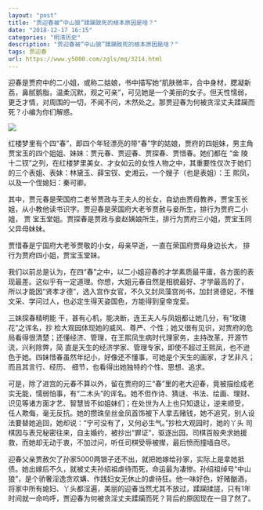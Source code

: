 ```yaml
---
layout: "post"
title: "贾迎春被“中山狼”蹂躏致死的根本原因是啥？"
date: "2018-12-17 16:15"
categories: "明清历史"
description: "贾迎春被“中山狼”蹂躏致死的根本原因是啥？"
tags: 贾迎春
url: https://www.y5000.com/zgls/mq/3214.html
---
```






迎春是贾府中的二小姐，或称二姑娘，书中描写她“肌肤微丰，合中身材，腮凝新荔，鼻腻鹅脂，温柔沉默，观之可亲”，可见她是一个美丽的女子。但天性懦弱，更乏才情，对周围的一切，不闻不问，木然处之。那贾迎春为何被贪淫丈夫蹂躏而死？小编为你们解惑。

![](https://img.y5000.com/uploads/allimg/160923/6-160923142439295.jpg)

红楼梦里有个四“春”，即四个年轻漂亮的带“春”字的姑娘，贾府的四姐妹，男主角贾宝玉的四个姐姐、妹妹：贾元春、贾迎春、贾探春、贾惜春。她们都在 “金
陵十二钗”之列，在红楼梦里美女、才女如云的女性人物之中，其重要性仅次于她们的三个表姐、表妹：林黛玉、薛宝钗、史湘云，一个嫂子（也是表姐）：王
熙凤，以及一个侄媳妇：秦可卿。

其中，贾元春是荣国府二老爷贾政与王夫人的长女，自幼由贾母教养，贾宝玉长姐，从小教他读书识字。贾迎春是荣国府大老爷贾赦与妾所生，排行为贾府二小姐， 贾
宝玉堂姐。贾探春是贾政与妾赵姨娘所生，排行为贾府三小姐，贾宝玉同父异母妹妹。

贾惜春是宁国府大老爷贾敬的小女，母亲早逝，一直在荣国府贾母身边长大， 排行为贾府四小姐，贾宝玉堂妹。

我们以前总是认为，在四“春”之中，以二小姐迎春的才学素质最平庸，各方面的表现最差。这似乎有一定道理。你想，大姐元春自然是相貌最好、才学最高的了，
所以才能因“贤孝才德”，选入宫作女官，不久又封凤藻宫尚书，加封贤德妃，不惟文采、学问过人，也必定生得天姿国色，方能得到皇帝宠爱。

三妹探春精明能 干，甚有心机，能决断，连王夫人与凤姐都让她几分，有“玫瑰花”之诨名，抄
检大观园体现她的威风、尊严、个性；她又很有见识，对贾府的危局看得很清楚；还懂经济、管理，在王熙凤生病时代理家务，主持改革，开源节流，兴利除弊，简
直是天生的经济学家、管理专家，即使不超过王熙凤，也不逊色于她。四妹惜春虽然年纪小，好像还不懂事，可她是个天生的画家，才艺非凡；而且其言行、经历、
细节，也看得出她独特的个性、思想、追求。

可是，除了进宫的元春不算以外，留在贾府的三“春”里的老大迎春，竟被描绘成老
实无能，懦弱怕事，有“二木头”的诨名。她不但作诗、猜谜、书法、绘画、理财、识见等诸方面才艺、智慧皆不如姐妹们；在处世为人上也只知退让，逆来顺受，
任人欺侮，毫无反抗。她的攒珠垒丝金凤首饰被下人拿去赌钱，她不追究，别人设法要替她追回，她却说：“宁可没有了，又何必生气。”抄检大观园时，她的丫头
司棋因与表兄秘密往来，自主婚约，被抄出“罪证”，驱逐出园。司棋百般央求她援救，而她却无动于衷，不加过问，听任司棋受辱被撵，最后愤而撞墙自尽。

迎春父亲贾赦欠了孙家5000两银子还不出，就把她嫁给孙家，实际上是拿她抵债。她出嫁后不久，就被丈夫孙绍祖虐待而死，命运最为凄惨。孙绍祖绰号“中山
狼”，是个骄奢淫逸贪欢媾、作践妇女无休止的虐待狂。他一味好色，好赌酗酒，将家中所有媳妇、丫头都淫遍，美丽的迎春当然尤其不放过，蹂躏揉搓，只有1年
时间就一命呜呼，贾迎春为何被贪淫丈夫蹂躏而死？背后的原因现在一目了然了。
